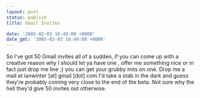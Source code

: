```yaml
---
layout: post
status: publish
title: Gmail Invites

date: '2005-02-03 16:49:00 +0000'
date_gmt: '2005-02-03 16:49:00 +0000'
---
```

So I've got 50 Gmail invites all of a sudden, if you can come up with a creative reason why I should let ya have one , offer me something nice or in fact just drop me line ;) you can get your grubby mits on one. Drop me a mail at ianwinter [at] gmail [dot] com
I'd take a stab in the dark and guess they're probably coming very close to the end of the beta. Not sure why the hell they'd give 50 invites out otherwise.
